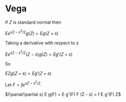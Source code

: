 # Vega

If $Z$ is standard normal then

$E e^{sZ - s^2/2} g(Z) = E g(Z + s)$

Taking a derivative with respect to s

$E e^{sZ - s^2/2} (Z - s) g(Z) = E g'(Z + s)$

So

$E Z g(Z + s) = E g'(Z + s)$

Let $F = fe^{sZ - s^2/2}$.

$(\parial/\partial s) E g(F) 
= E g'(F) F (Z - s)
= f E g'(F) Z$
